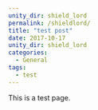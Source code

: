 ```yaml
---
unity_dir: shield_lord
permalink: /shieldlord/
title: "test post"
date: 2017-10-17
unity_dir: shield_lord
categories:
  - General
tags:
  - test
---
```

This is a test page.
